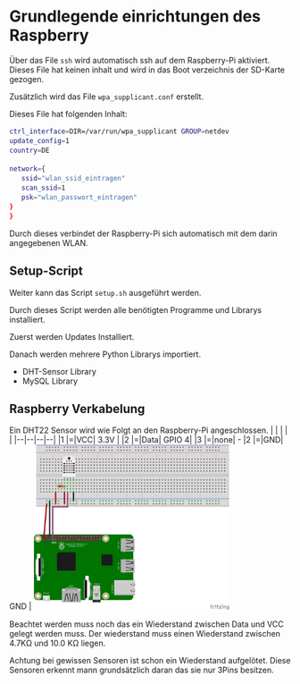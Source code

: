 # Grundlegende einrichtungen des Raspberry

Über das File `ssh` wird automatisch ssh auf dem Raspberry-Pi aktiviert. 
Dieses File hat keinen inhalt und wird in das Boot verzeichnis der SD-Karte gezogen.

Zusätzlich wird das File `wpa_supplicant.conf` erstellt.

Dieses File hat folgenden Inhalt:
``` sh
ctrl_interface=DIR=/var/run/wpa_supplicant GROUP=netdev
update_config=1
country=DE

network={
   ssid="wlan_ssid_eintragen"
   scan_ssid=1
   psk="wlan_passwort_eintragen"
}
}
```

Durch dieses verbindet der Raspberry-Pi sich automatisch mit dem darin angegebenen WLAN.
## Setup-Script


Weiter kann das Script `setup.sh` ausgeführt werden. 

Durch dieses Script werden alle benötigten Programme und Librarys installiert.

Zuerst werden Updates Installiert.

Danach werden mehrere Python Librarys importiert.

- DHT-Sensor Library
- MySQL Library

## Raspberry Verkabelung

Ein DHT22 Sensor wird wie Folgt an den Raspberry-Pi angeschlossen.
| | | | |
|--|--|--|--|
|1 |=|VCC| 3.3V |
|2 |=|Data| GPIO 4|
|3 |=|none| -
|2 |=|GND|  GND
|
<img src="../data/Verkabelung.png" width="350">

Beachtet werden muss noch das ein Wiederstand zwischen Data und VCC gelegt werden muss. Der wiederstand muss einen Wiederstand zwischen 4.7KΩ und 10.0 KΩ liegen.

Achtung bei gewissen Sensoren ist schon ein Wiederstand aufgelötet. Diese Sensoren erkennt mann grundsätzlich daran das sie nur 3Pins besitzen. 




